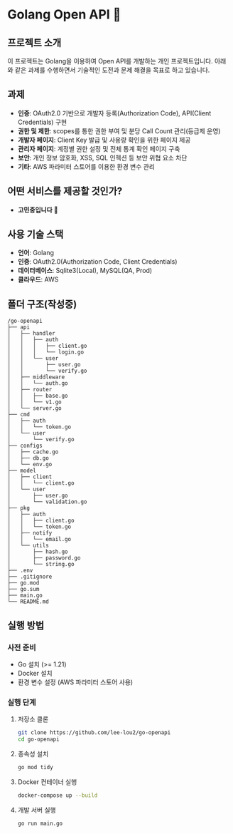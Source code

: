 # Golang Open API 🚀

## 프로젝트 소개
이 프로젝트는 Golang을 이용하여 Open API를 개발하는 개인 프로젝트입니다. 아래와 같은 과제를 수행하면서 기술적인 도전과 문제 해결을 목표로 하고 있습니다.

## 과제
- **인증**: OAuth2.0 기반으로 개발자 등록(Authorization Code), API(Client Credentials) 구현
- **권한 및 제한**: scopes를 통한 권한 부여 및 분당 Call Count 관리(등급제 운영)
- **개발자 페이지**: Client Key 발급 및 사용량 확인을 위한 페이지 제공
- **관리자 페이지**: 계정별 권한 설정 및 전체 통계 확인 페이지 구축
- **보안**: 개인 정보 암호화, XSS, SQL 인젝션 등 보안 위협 요소 차단
- **기타**: AWS 파라미터 스토어를 이용한 환경 변수 관리

## 어떤 서비스를 제공할 것인가?
- **고민중입니다 🧐**

## 사용 기술 스택
- **언어**: Golang
- **인증**: OAuth2.0(Authorization Code, Client Credentials)
- **데이터베이스**: Sqlite3(Local), MySQL(QA, Prod)
- **클라우드**: AWS

## 폴더 구조(작성중)
```
/go-openapi
├── api
│   ├── handler
│   │   ├── auth
│   │   │   ├── client.go
│   │   │   └── login.go
│   │   └── user
│   │       ├── user.go
│   │       └── verify.go
│   ├── middleware
│   │   └── auth.go
│   ├── router
│   │   ├── base.go
│   │   └── v1.go
│   └── server.go
├── cmd
│   ├── auth
│   │   └── token.go
│   └── user
│       └── verify.go
├── configs
│   ├── cache.go
│   ├── db.go
│   └── env.go
├── model
│   ├── client
│   │   └── client.go
│   └── user
│       ├── user.go
│       └── validation.go
├── pkg
│   ├── auth
│   │   ├── client.go
│   │   └── token.go
│   ├── notify
│   │   └── email.go
│   └── utils
│       ├── hash.go
│       ├── password.go
│       └── string.go
├── .env
├── .gitignore
├── go.mod
├── go.sum
├── main.go
└── README.md
```

## 실행 방법
### 사전 준비
- Go 설치 (>= 1.21)
- Docker 설치
- 환경 변수 설정 (AWS 파라미터 스토어 사용)

### 실행 단계
1. 저장소 클론
   ```sh
   git clone https://github.com/lee-lou2/go-openapi
   cd go-openapi
   ```

2. 종속성 설치
   ```sh
   go mod tidy
   ```

3. Docker 컨테이너 실행
   ```sh
   docker-compose up --build
   ```

4. 개발 서버 실행
   ```sh
   go run main.go
   ```
